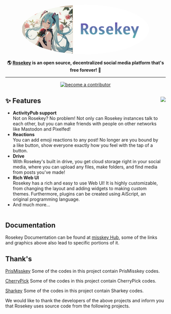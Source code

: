 <div align="center">
<a href="https://misskey-hub.net">
	<img src="./packages/frontend/assets/rosekey.png" alt="Rosekey logo" style="border-radius:50%" width="400"/>
</a>

**🌎 **[Rosekey](about:blank)** is an open source, decentralized social media platform that's free forever! 🚀**

---
<a href="./CONTRIBUTING.md">
		<img src="https://custom-icon-badges.herokuapp.com/badge/become_a-contributor-A371F7?logoColor=A371F7&style=for-the-badge&logo=git-merge&labelColor=363B40" alt="become a contributor"/></a>
</div>

<div>

<a href="https://xn--931a.moe/"><img src="https://github.com/misskey-dev/misskey/blob/develop/assets/ai.png?raw=true" align="right" height="320px"/></a>

## ✨ Features
- **ActivityPub support**\
Not on Rosekey? No problem! Not only can Rosekey instances talk to each other, but you can make friends with people on other networks like Mastodon and Pixelfed!
- **Reactions**\
You can add emoji reactions to any post! No longer are you bound by a like button, show everyone exactly how you feel with the tap of a button.
- **Drive**\
With Rosekey's built in drive, you get cloud storage right in your social media, where you can upload any files, make folders, and find media from posts you've made!
- **Rich Web UI**\
	Rosekey has a rich and easy to use Web UI!
	It is highly customizable, from changing the layout and adding widgets to making custom themes.
	Furthermore, plugins can be created using AiScript, an original programming language.
- And much more...

</div>

<div style="clear: both;"></div>

## Documentation

Rosekey Documentation can be found at [misskey Hub](https://misskey-hub.net/docs/), some of the links and graphics above also lead to specific portions of it.

## Thank's
[PrisMisskey](https://gitea.nanasi-apps.xyz/mattyatea/misskey) Some of the codes in this project contain PrisMisskey codes.

[CherryPick](https://github.com/kokonect-link/cherrypick) Some of the codes in this project contain CherryPick codes.

[Sharkey](https://activitypub.software/TransFem-org/Sharkey) Some of the codes in this project contain Sharkey codes.


We would like to thank the developers of the above projects and inform you that Rosekey uses source code from the following projects.
